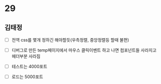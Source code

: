 # 29

## 김태정

* [ ] 전역 css를 몇개 정하긴 해야할듯\(우측정렬, 중앙정렬등 할때 불편\)
* [ ] 디버그로 만든 temp페이지에서 마우스 클릭이벤트 하고 나면 컴포넌트들 사라지고 헤더부분 사라짐
* [ ] 테스트는 4000포트
* [ ] 로드는 5000포트



